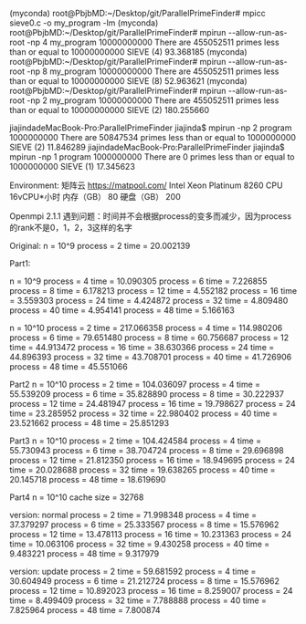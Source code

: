 (myconda) root@PbjbMD:~/Desktop/git/ParallelPrimeFinder# mpicc sieve0.c -o my_program -lm
(myconda) root@PbjbMD:~/Desktop/git/ParallelPrimeFinder# mpirun --allow-run-as-root -np 4 my_program 10000000000
There are 455052511 primes less than or equal to 10000000000
SIEVE (4)  93.368185
(myconda) root@PbjbMD:~/Desktop/git/ParallelPrimeFinder# mpirun --allow-run-as-root -np 8 my_program 10000000000
There are 455052511 primes less than or equal to 10000000000
SIEVE (8)  52.963621
(myconda) root@PbjbMD:~/Desktop/git/ParallelPrimeFinder# mpirun --allow-run-as-root -np 2 my_program 10000000000
There are 455052511 primes less than or equal to 10000000000
SIEVE (2) 180.255660

jiajindadeMacBook-Pro:ParallelPrimeFinder jiajinda$ mpirun -np 2 program 1000000000
There are 50847534 primes less than or equal to 1000000000
SIEVE (2)  11.846289
jiajindadeMacBook-Pro:ParallelPrimeFinder jiajinda$ mpirun -np 1 program 1000000000
There are 0 primes less than or equal to 1000000000
SIEVE (1)  17.345623

Environment:
矩阵云 https://matpool.com/
Intel Xeon Platinum 8260 CPU
16vCPU*小时
内存（GB）
80
硬盘（GB）
200

Openmpi 2.1.1
遇到问题：时间并不会根据process的变多而减少，因为process的rank不是0，1，2，3这样的名字

Original:
n = 10^9
process = 2
time = 20.002139

Part1:

n = 10^9
process = 4
time = 10.090305
process = 6
time = 7.226855
process = 8
time = 6.178213
process = 12
time = 4.552182
process = 16
time = 3.559303
process = 24
time = 4.424872
process = 32
time = 4.809480
process = 40
time = 4.954141
process = 48
time = 5.166163

n = 10^10
process = 2
time = 217.066358
process = 4
time = 114.980206
process = 6
time = 79.651480
process = 8
time = 60.756687
process = 12
time = 44.913472
process = 16
time = 38.630366
process = 24
time = 44.896393
process = 32
time = 43.708701
process = 40
time = 41.726906
process = 48
time = 45.551066

Part2
n = 10^10
process = 2
time = 104.036097
process = 4
time = 55.539209
process = 6
time = 35.828890
process = 8
time = 30.222937
process = 12
time = 24.481947
process = 16
time = 19.798627
process = 24
time = 23.285952
process = 32
time = 22.980402
process = 40
time = 23.521662
process = 48
time = 25.851293

Part3
n = 10^10
process = 2
time = 104.424584
process = 4
time = 55.730943
process = 6
time = 38.704724
process = 8
time = 29.696898
process = 12
time = 21.812350
process = 16
time = 18.949695
process = 24
time = 20.028688
process = 32
time = 19.638265
process = 40
time = 20.145718
process = 48
time = 18.619690

Part4
n = 10^10
cache size = 32768

version: normal
process = 2
time = 71.998348
process = 4
time = 37.379297
process = 6
time = 25.333567
process = 8
time = 15.576962
process = 12
time = 13.478113
process = 16
time = 10.231363
process = 24
time = 10.063106
process = 32
time = 9.430258
process = 40
time = 9.483221
process = 48
time = 9.317979


version: update
process = 2
time = 59.681592
process = 4
time = 30.604949
process = 6
time = 21.212724
process = 8
time = 15.576962
process = 12
time = 10.892023
process = 16
time = 8.259007
process = 24
time = 8.499409
process = 32
time = 7.788888
process = 40
time = 7.825964
process = 48
time = 7.800874
